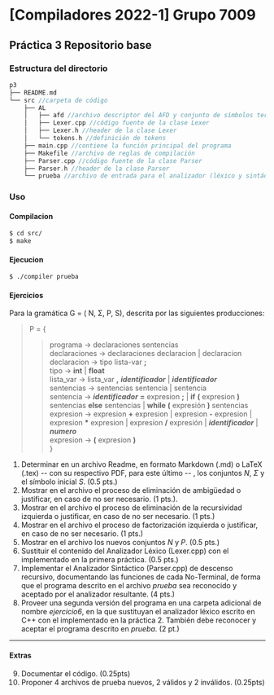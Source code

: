 # [Compiladores 2022-1] Grupo 7009 
## Práctica 3 Repositorio base


### Estructura del directorio
```c++
p3
├── README.md
└── src //carpeta de código
    ├── AL 
    │   ├── afd //archivo descriptor del AFD y conjunto de símbolos terminales
    │   ├── Lexer.cpp //código fuente de la clase Lexer
    │   ├── Lexer.h //header de la clase Lexer
    │   └── tokens.h //definición de tokens
    ├── main.cpp //contiene la función principal del programa
    ├── Makefile //archivo de reglas de compilación 
    ├── Parser.cpp //código fuente de la clase Parser
    ├── Parser.h //header de la clase Parser
    └── prueba //archivo de entrada para el analizador (léxico y sintáctico)
```

### Uso

#### Compilacion

```bash
$ cd src/
$ make
```

#### Ejecucion

```bash
$ ./compiler prueba
```

#### Ejercicios
Para la gramática G = ( N, Σ, P, S), descrita por las siguientes producciones: 
> P = {
>> programa → declaraciones sentencias <br>
>> declaraciones → declaraciones declaracion | declaracion <br>
>> declaracion → tipo lista-var **;** <br>
>> tipo → **int** | **float** <br>
>> lista_var → lista_var **,** _**identificador**_ | _**identificador**_ <br>
>> sentencias → sentencias sentencia | sentencia <br>
>> sentencia → _**identificador**_ **=** expresion **;** | **if** **(** expresion **)** sentencias **else** sentencias | **while** **(** expresión **)** sentencias <br>
>> expresion → expresion **+** expresion | expresion **-** expresion | expresion __\*__ expresion | expresion **/** expresión | _**identificador**_ | **_numero_** <br>
>> expresion → **(** expresion **)** <br>
}


1. Determinar en un archivo Readme, en formato Markdown (.md) o LaTeX (.tex) -- con su respectivo PDF, para este último -- , los conjuntos _N_, _Σ_ y el símbolo inicial _S_.  (0.5 pts.)
2. Mostrar en el archivo el proceso de eliminación de ambigüedad o justificar, en caso de no ser necesario. (1 pts.).
3. Mostrar en el archivo el proceso de eliminación de la recursividad izquierda o justificar, en caso de no ser necesario. (1 pts.)
4. Mostrar en el archivo el proceso de factorización izquierda o justificar, en caso de no ser necesario. (1 pts.)
5. Mostrar en el archivo los nuevos conjuntos _N_ y _P_. (0.5 pts.)
6. Sustituir el contenido del Analizador Léxico (Lexer.cpp) con el implementado en la primera práctica. (0.5 pts.)
7. Implementar el Analizador Sintáctico (Parser.cpp) de descenso recursivo, documentando las funciones de cada No-Terminal, de forma que el programa descrito en el archivo _prueba_ sea reconocido y aceptado por el analizador resultante. (4 pts.)
8. Proveer una segunda versión del programa en una carpeta adicional de nombre _ejercicio6_, en la que sustituyan el analizador léxico escrito en C++ con el implementado en la práctica 2. También debe reconocer y aceptar el programa descrito en _prueba_. (2 pt.)

---
#### Extras

9. Documentar el código. (0.25pts)
10. Proponer 4 archivos de prueba nuevos, 2 válidos y 2 inválidos. (0.25pts)
